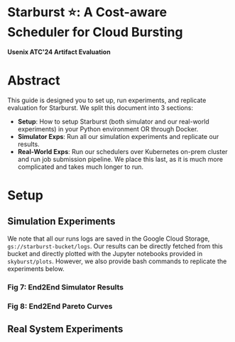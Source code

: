 # Starburst ⭐: A Cost-aware Scheduler for Cloud Bursting

**Usenix ATC'24 Artifact Evaluation**

# Abstract

This guide is designed you to set up, run experiments, and replicate evaluation for Starburst. We split this document into 3 sections:

- **Setup**: How to setup Starburst (both simulator and our real-world experiments) in your Python environment OR through Docker.
- **Simulator Exps**: Run all our simulation experiments and replicate our results.
- **Real-World Exps**: Run our schedulers over Kubernetes on-prem cluster and run job submission pipeline. We place this last, as it is much more complicated and takes much longer to run.

# Setup


## Simulation Experiments

We note that all our runs logs are saved in the Google Cloud Storage, `gs://starburst-bucket/logs`. Our results can be directly fetched from this bucket and directly plotted with the Jupyter notebooks provided in `skyburst/plots`. However, we also provide bash commands to replicate the experiments below.

### Fig 7: End2End Simulator Results

### Fig 8: End2End Pareto Curves


## Real System Experiments

